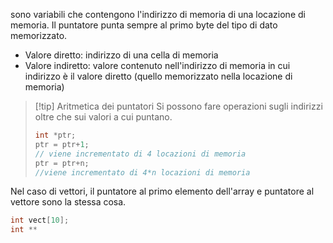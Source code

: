 sono variabili che contengono l'indirizzo di memoria di una locazione di memoria.
Il puntatore punta sempre al primo byte del tipo di dato memorizzato.
- Valore diretto: indirizzo di una cella di memoria
- Valore indiretto: valore contenuto nell'indirizzo di memoria in cui indirizzo è il valore diretto (quello memorizzato nella locazione di memoria)
>[!tip] Aritmetica dei puntatori
>Si possono fare operazioni sugli indirizzi oltre che sui valori a cui puntano.
>```C
>int *ptr;
>ptr = ptr+1; 
>// viene incrementato di 4 locazioni di memoria
>ptr = ptr+n;
>//viene incrementato di 4*n locazioni di memoria
>```

Nel caso di vettori, il puntatore al primo elemento dell'array e puntatore al vettore sono la stessa cosa.
```C
int vect[10];
int **
```
